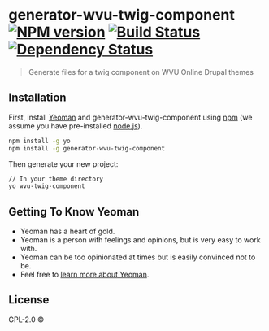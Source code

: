 # generator-wvu-twig-component [![NPM version][npm-image]][npm-url] [![Build Status][travis-image]][travis-url] [![Dependency Status][daviddm-image]][daviddm-url]
> Generate files for a twig component on WVU Online Drupal themes

## Installation

First, install [Yeoman](http://yeoman.io) and generator-wvu-twig-component using [npm](https://www.npmjs.com/) (we assume you have pre-installed [node.js](https://nodejs.org/)).

```bash
npm install -g yo
npm install -g generator-wvu-twig-component
```

Then generate your new project:

```bash
// In your theme directory
yo wvu-twig-component
```

## Getting To Know Yeoman

 * Yeoman has a heart of gold.
 * Yeoman is a person with feelings and opinions, but is very easy to work with.
 * Yeoman can be too opinionated at times but is easily convinced not to be.
 * Feel free to [learn more about Yeoman](http://yeoman.io/).

## License

GPL-2.0 © 


[npm-image]: https://badge.fury.io/js/generator-wvu-twig-component.svg
[npm-url]: https://npmjs.org/package/generator-wvu-twig-component
[travis-image]: https://travis-ci.org/wvu-online/generator-wvu-twig-component.svg?branch=master
[travis-url]: https://travis-ci.org/wvu-online/generator-wvu-twig-component
[daviddm-image]: https://david-dm.org/wvu-online/generator-wvu-twig-component.svg?theme=shields.io
[daviddm-url]: https://david-dm.org/wvu-online/generator-wvu-twig-component
